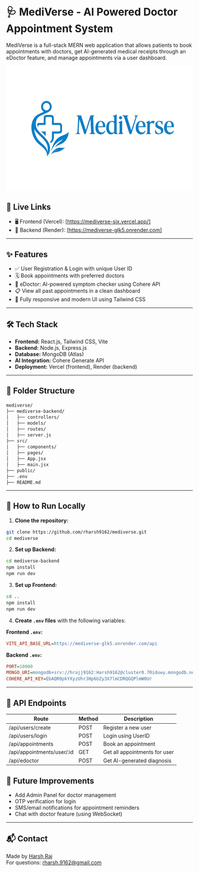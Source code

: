 # 🩺 MediVerse - AI Powered Doctor Appointment System

MediVerse is a full-stack MERN web application that allows patients to book appointments with doctors, get AI-generated medical receipts through an eDoctor feature, and manage appointments via a user dashboard.

![MediVerse Banner](public/mediverse-logo.jpg)

## 🔗 Live Links

- 🖥️ Frontend (Vercel): [https://mediverse-six.vercel.app/]
- 🚀 Backend (Render): [https://mediverse-glk5.onrender.com]

---

## ✨ Features

- ✅ User Registration & Login with unique User ID
- 🗓️ Book appointments with preferred doctors
- 🤖 eDoctor: AI-powered symptom checker using Cohere API
- 📋 View all past appointments in a clean dashboard
- 📱 Fully responsive and modern UI using Tailwind CSS

---

## 🛠️ Tech Stack

- **Frontend:** React.js, Tailwind CSS, Vite
- **Backend:** Node.js, Express.js
- **Database:** MongoDB (Atlas)
- **AI Integration:** Cohere Generate API
- **Deployment:** Vercel (frontend), Render (backend)

---

## 📁 Folder Structure

```
mediverse/
├── mediverse-backend/
│   ├── controllers/
│   ├── models/
│   ├── routes/
│   ├── server.js
├── src/
│   ├── components/
│   ├── pages/
│   ├── App.jsx
│   ├── main.jsx
├── public/
├── .env
├── README.md
```

---

## 🚀 How to Run Locally

1. **Clone the repository:**
```bash
git clone https://github.com/rharsh9162/mediverse.git
cd mediverse
```

2. **Set up Backend:**
```bash
cd mediverse-backend
npm install
npm run dev
```

3. **Set up Frontend:**
```bash
cd ..
npm install
npm run dev
```

4. **Create `.env` files** with the following variables:

**Frontend `.env`:**
```ini
VITE_API_BASE_URL=https://mediverse-glk5.onrender.com/api
```

**Backend `.env`:**
```ini
PORT=10000
MONGO_URI=mongodb+srv://hrajj9162:Harsh9162@cluster0.70iduwy.mongodb.net/?retryWrites=true&w=majority&appName=Cluster0
COHERE_API_KEY=EbAQR0pkYXyzUhrJHp6bZy3X7lmCDRQGQPlmW0Ur
```

---

## 🧪 API Endpoints

| Route                         | Method | Description                      |
|------------------------------|--------|----------------------------------|
| /api/users/create            | POST   | Register a new user              |
| /api/users/login             | POST   | Login using UserID               |
| /api/appointments            | POST   | Book an appointment              |
| /api/appointments/user/:id   | GET    | Get all appointments for user    |
| /api/edoctor                 | POST   | Get AI-generated diagnosis       |


## 🧠 Future Improvements

- Add Admin Panel for doctor management
- OTP verification for login
- SMS/email notifications for appointment reminders
- Chat with doctor feature (using WebSocket)

---

## 📬 Contact

Made by [Harsh Raj](https://github.com/rharsh9162)  
For questions: rharsh.9162@gmail.com
